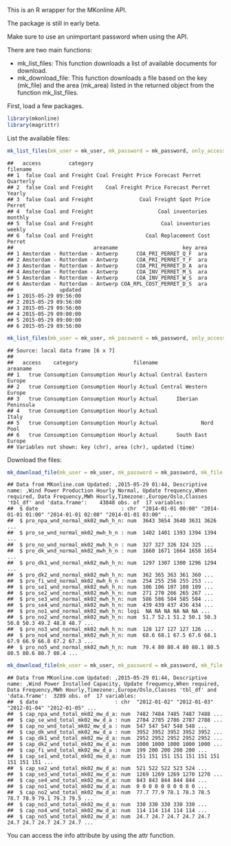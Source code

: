 This is an R wrapper for the MKonline API.

The package is still in early beta.

Make sure to use an unimportant password when using the API.

There are two main functions:

-   mk\_list\_files: This function downloads a list of available documents for download.
-   mk\_download\_file: This function downloads a file based on the key (mk\_file) and the area (mk\_area) listed in the returned object from the function mk\_list\_files.

First, load a few packages.

``` r
library(mkonline)
library(magrittr)
```

List the available files:

``` r
mk_list_files(mk_user = mk_user, mk_password = mk_password, only_accessible = FALSE, time_zone = "GMT") %>% head()
```

    ##   access         category                                     filename
    ## 1  false Coal and Freight Coal Freight Price Forecast Perret Quarterly
    ## 2  false Coal and Freight    Coal Freight Price Forecast Perret Yearly
    ## 3  false Coal and Freight               Coal Freight Spot Price Perret
    ## 4  false Coal and Freight                     Coal inventories monthly
    ## 5  false Coal and Freight                      Coal inventories weekly
    ## 6  false Coal and Freight                 Coal Replacement Cost Perret
    ##                          areaname                     key area
    ## 1 Amsterdam - Rotterdam - Antwerp      COA_PRI_PERRET_Q_F  ara
    ## 2 Amsterdam - Rotterdam - Antwerp      COA_PRI_PERRET_Y_F  ara
    ## 3 Amsterdam - Rotterdam - Antwerp      COA_PRI_PERRET_D_A  ara
    ## 4 Amsterdam - Rotterdam - Antwerp      COA_INV_PERRET_M_S  ara
    ## 5 Amsterdam - Rotterdam - Antwerp      COA_INV_PERRET_W_S  ara
    ## 6 Amsterdam - Rotterdam - Antwerp COA_RPL_COST_PERRET_D_S  ara
    ##               updated
    ## 1 2015-05-29 09:56:00
    ## 2 2015-05-29 09:56:00
    ## 3 2015-05-29 09:56:00
    ## 4 2015-05-29 09:00:00
    ## 5 2015-05-29 09:00:00
    ## 6 2015-05-29 09:56:00

``` r
mk_list_files(mk_user = mk_user, mk_password = mk_password, only_accessible = TRUE, time_zone = "GMT") %>% head()
```

    ## Source: local data frame [6 x 7]
    ## 
    ##   access    category                  filename               areaname
    ## 1   true Consumption Consumption Hourly Actual Central Eastern Europe
    ## 2   true Consumption Consumption Hourly Actual Central Western Europe
    ## 3   true Consumption Consumption Hourly Actual      Iberian Peninsula
    ## 4   true Consumption Consumption Hourly Actual                  Italy
    ## 5   true Consumption Consumption Hourly Actual              Nord Pool
    ## 6   true Consumption Consumption Hourly Actual      South East Europe
    ## Variables not shown: key (chr), area (chr), updated (time)

Download the files:

``` r
mk_download_file(mk_user = mk_user, mk_password = mk_password, mk_file = "PRO_WND_H_N", mk_area = "np") %>% str()
```

    ## Data from MKonline.com Updated: ,2015-05-29 01:44, Descriptive name: ,Wind Power Production Hourly Normal, Update frequency,When required, Data Frequency,MWh Hourly,Timezone:,Europe/Oslo,Classes 'tbl_df' and 'data.frame':    43848 obs. of  17 variables:
    ##  $ date                           : chr  "2014-01-01 00:00" "2014-01-01 01:00" "2014-01-01 02:00" "2014-01-01 03:00" ...
    ##  $ pro_npa_wnd_normal_mk02_mwh_h_n: num  3643 3654 3640 3631 3626 ...
    ##  $ pro_se_wnd_normal_mk02_mwh_h_n : num  1402 1401 1393 1394 1394 ...
    ##  $ pro_no_wnd_normal_mk02_mwh_h_n : num  327 327 326 324 325 ...
    ##  $ pro_dk_wnd_normal_mk02_mwh_h_n : num  1660 1671 1664 1658 1654 ...
    ##  $ pro_dk1_wnd_normal_mk02_mwh_h_n: num  1297 1307 1300 1296 1294 ...
    ##  $ pro_dk2_wnd_normal_mk02_mwh_h_n: num  362 365 363 361 360 ...
    ##  $ pro_fi_wnd_normal_mk02_mwh_h_n : num  254 255 256 255 253 ...
    ##  $ pro_se1_wnd_normal_mk02_mwh_h_n: num  106 106 107 108 109 ...
    ##  $ pro_se2_wnd_normal_mk02_mwh_h_n: num  271 270 266 265 267 ...
    ##  $ pro_se3_wnd_normal_mk02_mwh_h_n: num  586 586 584 585 584 ...
    ##  $ pro_se4_wnd_normal_mk02_mwh_h_n: num  439 439 437 436 434 ...
    ##  $ pro_no1_wnd_normal_mk02_mwh_h_n: logi  NA NA NA NA NA NA ...
    ##  $ pro_no2_wnd_normal_mk02_mwh_h_n: num  51.7 52.1 51.2 50.1 50.3 50.8 50.3 49.2 48.8 48.7 ...
    ##  $ pro_no3_wnd_normal_mk02_mwh_h_n: num  128 127 127 127 126 ...
    ##  $ pro_no4_wnd_normal_mk02_mwh_h_n: num  68.6 68.1 67.5 67.6 68.1 67.9 66.9 66.8 67.2 67.3 ...
    ##  $ pro_no5_wnd_normal_mk02_mwh_h_n: num  79.4 80 80.4 80 80.1 80.5 80.5 80.6 80.7 80.4 ...

``` r
mk_download_file(mk_user = mk_user, mk_password = mk_password, mk_file = "WND_CAP_D_AF", mk_area = "np") %>% str()
```

    ## Data from MKonline.com Updated: ,2015-05-29 01:44, Descriptive name: ,Wind Power Installed Capacity, Update frequency,When required, Data Frequency,MWh Hourly,Timezone:,Europe/Oslo,Classes 'tbl_df' and 'data.frame':  3289 obs. of  17 variables:
    ##  $ date                         : chr  "2012-01-02" "2012-01-03" "2012-01-04" "2012-01-05" ...
    ##  $ cap_npa_wnd_total_mk02_mw_d_a: num  7482 7484 7485 7487 7488 ...
    ##  $ cap_se_wnd_total_mk02_mw_d_a : num  2784 2785 2786 2787 2788 ...
    ##  $ cap_no_wnd_total_mk02_mw_d_a : num  547 547 547 548 548 ...
    ##  $ cap_dk_wnd_total_mk02_mw_d_a : num  3952 3952 3952 3952 3952 ...
    ##  $ cap_dk1_wnd_total_mk02_mw_d_a: num  2952 2952 2952 2952 2952 ...
    ##  $ cap_dk2_wnd_total_mk02_mw_d_a: num  1000 1000 1000 1000 1000 ...
    ##  $ cap_fi_wnd_total_mk02_mw_d_a : num  199 200 200 200 200 ...
    ##  $ cap_se1_wnd_total_mk02_mw_d_a: num  151 151 151 151 151 151 151 151 151 151 ...
    ##  $ cap_se2_wnd_total_mk02_mw_d_a: num  521 522 522 523 524 ...
    ##  $ cap_se3_wnd_total_mk02_mw_d_a: num  1269 1269 1269 1270 1270 ...
    ##  $ cap_se4_wnd_total_mk02_mw_d_a: num  843 843 844 844 844 ...
    ##  $ cap_no1_wnd_total_mk02_mw_d_a: num  0 0 0 0 0 0 0 0 0 0 ...
    ##  $ cap_no2_wnd_total_mk02_mw_d_a: num  77.7 77.9 78.1 78.3 78.5 78.7 78.9 79.1 79.3 79.5 ...
    ##  $ cap_no3_wnd_total_mk02_mw_d_a: num  330 330 330 330 330 ...
    ##  $ cap_no4_wnd_total_mk02_mw_d_a: num  114 114 114 114 114 ...
    ##  $ cap_no5_wnd_total_mk02_mw_d_a: num  24.7 24.7 24.7 24.7 24.7 24.7 24.7 24.7 24.7 24.7 ...

You can access the info attribute by using the attr function.

